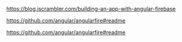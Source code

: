 https://blog.jscrambler.com/building-an-app-with-angular-firebase

https://github.com/angular/angularfire#readme

https://github.com/angular/angularfire#readme